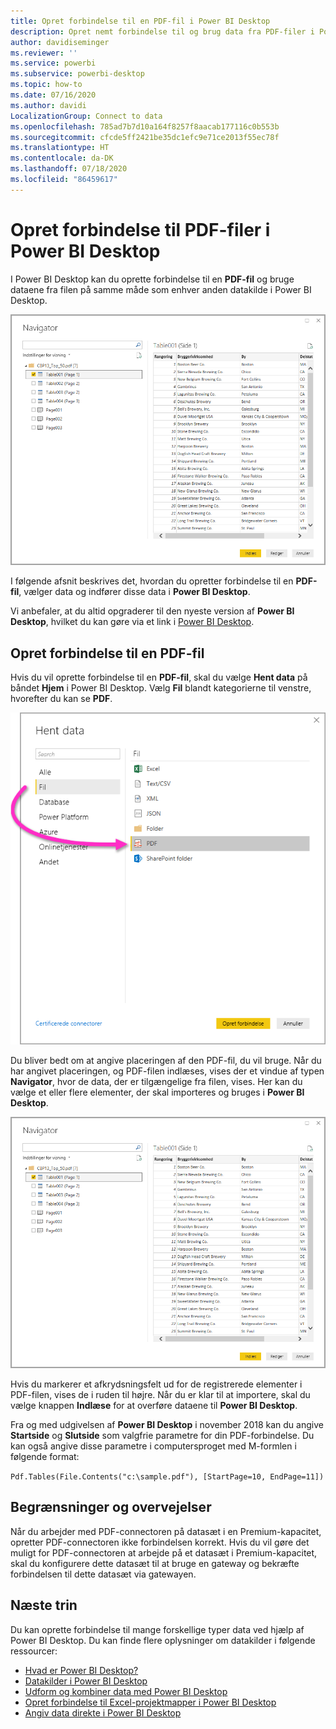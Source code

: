 ```yaml
---
title: Opret forbindelse til en PDF-fil i Power BI Desktop
description: Opret nemt forbindelse til og brug data fra PDF-filer i Power BI Desktop
author: davidiseminger
ms.reviewer: ''
ms.service: powerbi
ms.subservice: powerbi-desktop
ms.topic: how-to
ms.date: 07/16/2020
ms.author: davidi
LocalizationGroup: Connect to data
ms.openlocfilehash: 785ad7b7d10a164f8257f8aacab177116c0b553b
ms.sourcegitcommit: cfcde5ff2421be35dc1efc9e71ce2013f55ec78f
ms.translationtype: HT
ms.contentlocale: da-DK
ms.lasthandoff: 07/18/2020
ms.locfileid: "86459617"
---
```

# <a name="connect-to-pdf-files-in-power-bi-desktop"></a>Opret forbindelse til PDF-filer i Power BI Desktop
I Power BI Desktop kan du oprette forbindelse til en **PDF-fil** og bruge dataene fra filen på samme måde som enhver anden datakilde i Power BI Desktop.

![Opret forbindelse til data i PDF-filer](media/desktop-connect-pdf/connect-pdf-04.png)

I følgende afsnit beskrives det, hvordan du opretter forbindelse til en **PDF-fil**, vælger data og indfører disse data i **Power BI Desktop**.

Vi anbefaler, at du altid opgraderer til den nyeste version af **Power BI Desktop**, hvilket du kan gøre via et link i [Power BI Desktop](../fundamentals/desktop-get-the-desktop.md). 

## <a name="connect-to-a-pdf-file"></a>Opret forbindelse til en PDF-fil
Hvis du vil oprette forbindelse til en **PDF-fil**, skal du vælge **Hent data** på båndet **Hjem** i Power BI Desktop. Vælg **Fil** blandt kategorierne til venstre, hvorefter du kan se **PDF**.

![Vælg PDF i Hent data](media/desktop-connect-pdf/connect-pdf-01.png)

Du bliver bedt om at angive placeringen af den PDF-fil, du vil bruge. Når du har angivet placeringen, og PDF-filen indlæses, vises der et vindue af typen **Navigator**, hvor de data, der er tilgængelige fra filen, vises. Her kan du vælge et eller flere elementer, der skal importeres og bruges i **Power BI Desktop**.

![Opret forbindelse til data i PDF-filer](media/desktop-connect-pdf/connect-pdf-04.png)

Hvis du markerer et afkrydsningsfelt ud for de registrerede elementer i PDF-filen, vises de i ruden til højre. Når du er klar til at importere, skal du vælge knappen **Indlæse** for at overføre dataene til **Power BI Desktop**.

Fra og med udgivelsen af **Power BI Desktop** i november 2018 kan du angive **Startside** og **Slutside** som valgfrie parametre for din PDF-forbindelse. Du kan også angive disse parametre i computersproget med M-formlen i følgende format:

`Pdf.Tables(File.Contents("c:\sample.pdf"), [StartPage=10, EndPage=11])`

## <a name="limitations-and-considerations"></a>Begrænsninger og overvejelser

Når du arbejder med PDF-connectoren på datasæt i en Premium-kapacitet, opretter PDF-connectoren ikke forbindelsen korrekt. Hvis du vil gøre det muligt for PDF-connectoren at arbejde på et datasæt i Premium-kapacitet, skal du konfigurere dette datasæt til at bruge en gateway og bekræfte forbindelsen til dette datasæt via gatewayen.  


## <a name="next-steps"></a>Næste trin
Du kan oprette forbindelse til mange forskellige typer data ved hjælp af Power BI Desktop. Du kan finde flere oplysninger om datakilder i følgende ressourcer:

* [Hvad er Power BI Desktop?](../fundamentals/desktop-what-is-desktop.md)
* [Datakilder i Power BI Desktop](desktop-data-sources.md)
* [Udform og kombiner data med Power BI Desktop](desktop-shape-and-combine-data.md)
* [Opret forbindelse til Excel-projektmapper i Power BI Desktop](desktop-connect-excel.md)   
* [Angiv data direkte i Power BI Desktop](desktop-enter-data-directly-into-desktop.md)   
